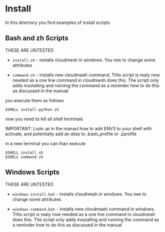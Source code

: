 # Install

In this directory you find examples of install scripts


## Bash and zh Scripts

THESE ARE UNTESTED

* `install.sh` - installs cloudmesh in windows. You nee to 
   change some attributes
   
   
* `command.sh` - installs new cloudmaeh command. THis script is realy now needed as a one line 
   command in cloudmesh does this. The script only adds insstalling 
   and running the command as a reminder how to do this as
   discussed in the manual

you execute them as follows

    $SHELL install-python.sh

now you need to kill all shell terminals

IMPORTANT: Look up in the manaul how to add ENV3 to your shell with activate, and
potentially add an alias to .bash_profile or .zprofile

in a new terminal you can than execute

    $SHELL install.sh
    $SHELL command.sh
    

## Windows Scripts

THESE ARE UNTESTED

* `windows-install.bat` - installs cloudmesh in windows. You nee to 
   change some attributes
   
* `windows-command.bat` - installs new cloudmaeh command
   in windows. THis script is realy now needed as a one line 
   command in cloudmesh does this. The script only adds insstalling 
   and running the command as a reminder how to do this as
   discussed in the manual
   

